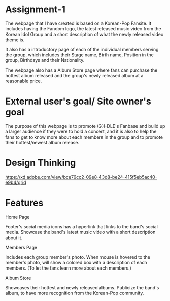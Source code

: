 # Assignment-1

The webpage that I have created is based on a Korean-Pop Fansite. It includes having the Fandom logo, the latest released music video from the Korean Idol Group and a short description of what the newly released video theme is.

It also has a introductory page of each of the individual members serving the group, which includes their Stage name, Birth name, Position in the group, Birthdays and their Nationality. 

The webpage also has a Album Store page where fans can purchase the hottest album released and the group's newly released album at a reasonable price.

# External user's goal/ Site owner's goal
The purpose of this webpage is to promote (G)I-DLE's Fanbase and build up a larger audience if they were to hold a concert, and it is also to help the fans to get to know more about each members in the group and to promote their hottest/newest album release.

# Design Thinking
https://xd.adobe.com/view/bce76cc2-09e8-43d8-be24-415f5eb5ac40-e9b4/grid

# Features
Home Page

Footer's social media icons has a hyperlink that links to the band's social media.
Showcase the band's latest music video with a short description about it.

Members Page

Includes each group member's photo.
When mouse is hovered to the member's photo, will show a colored box with a description of each members. (To let the fans learn more about each members.)

Album Store

Showcases their hottest and newly released albums.
Publicize the band's album, to have more recognition from the Korean-Pop community.
